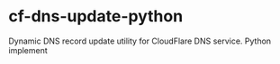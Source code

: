 # cf-dns-update-python
Dynamic DNS record update utility for CloudFlare DNS service. Python implement
